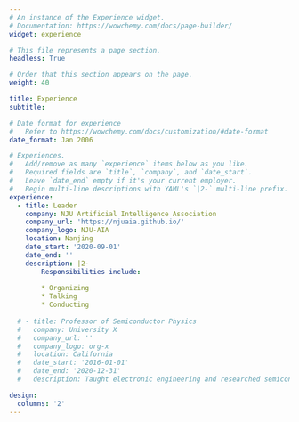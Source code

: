 ```yaml
---
# An instance of the Experience widget.
# Documentation: https://wowchemy.com/docs/page-builder/
widget: experience

# This file represents a page section.
headless: True

# Order that this section appears on the page.
weight: 40

title: Experience
subtitle:

# Date format for experience
#   Refer to https://wowchemy.com/docs/customization/#date-format
date_format: Jan 2006

# Experiences.
#   Add/remove as many `experience` items below as you like.
#   Required fields are `title`, `company`, and `date_start`.
#   Leave `date_end` empty if it's your current employer.
#   Begin multi-line descriptions with YAML's `|2-` multi-line prefix.
experience:
  - title: Leader
    company: NJU Artificial Intelligence Association
    company_url: 'https://njuaia.github.io/'
    company_logo: NJU-AIA
    location: Nanjing
    date_start: '2020-09-01'
    date_end: ''
    description: |2-
        Responsibilities include:
        
        * Organizing
        * Talking
        * Conducting
        
  # - title: Professor of Semiconductor Physics
  #   company: University X
  #   company_url: ''
  #   company_logo: org-x
  #   location: California
  #   date_start: '2016-01-01'
  #   date_end: '2020-12-31'
  #   description: Taught electronic engineering and researched semiconductor physics.

design:
  columns: '2'
---
```

